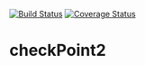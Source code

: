 [![Build Status](https://travis-ci.org/andela-mmakinde/checkPoint2.svg?branch=staging)](https://travis-ci.org/andela-mmakinde/checkPoint2) [![Coverage Status](https://coveralls.io/repos/github/andela-mmakinde/checkPoint2/badge.svg?branch=staging)](https://coveralls.io/github/andela-mmakinde/checkPoint2?branch=staging)
# checkPoint2